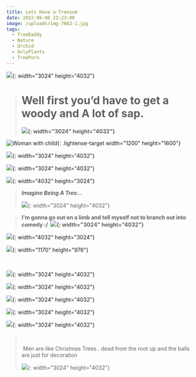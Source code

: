 ```yaml
---
title: Lets Have a Treesum
date: 2022-06-06 23:23:00
image: /uploads/img-7862-1.jpg
tags:
  - TreeDaddy
  - Nature
  - Orchid
  - OnlyPlants
  - TreePorn
---
```

![](/uploads/img-3925.jpg){: width="3024" height="4032"}

> # **Well first you’d have to get a woody and A lot of sap.**
>
> **![](/uploads/img-9125.jpg){: width="3024" height="4032"}**

![Woman with child](/uploads/91022e95-371e-42e5-a90a-de058d45c4db.JPG){: .lightense-target width="1200" height="1600"}

![](/uploads/64979722551--8ee87146-851f-40aa-8b2e-3ce749238e57-fullsizerender.jpg){: width="3024" height="4032"}*&nbsp; &nbsp; &nbsp; &nbsp; &nbsp; &nbsp; &nbsp; &nbsp; &nbsp; &nbsp; &nbsp; &nbsp; &nbsp; &nbsp; &nbsp; &nbsp; &nbsp; &nbsp; &nbsp; &nbsp; &nbsp; &nbsp; &nbsp; &nbsp; &nbsp; &nbsp; &nbsp; &nbsp; &nbsp; &nbsp;*​​​​​​

![](/uploads/66224223617--a5de9780-e417-4923-b15e-1b9d0e5f501f-fullsizerender.jpg){: width="3024" height="4032"}

![](/uploads/67599320989--962d01e5-a09b-4ee3-9470-0984912b6751.jpg){: width="4032" height="3024"}

> ***Imagine Being A Tree…***
>
>
> ![](/uploads/img-0118.jpg){: width="3024" height="4032"}

> **I'm gonna go out on a limb and tell myself not to branch out into comedy :/ &nbsp;![](/uploads/img-8700.jpg){: width="3024" height="4032"}**

![](/uploads/img-1530.jpg){: width="4032" height="3024"}

![](/uploads/img-9982.jpg){: width="1170" height="976"}

&nbsp;

![](/uploads/img-0594.jpg){: width="3024" height="4032"}

![](/uploads/img-2180.jpg){: width="3024" height="4032"}

![](/uploads/img-4559.jpg){: width="3024" height="4032"}

![](/uploads/img-3101.jpg){: width="3024" height="4032"}

![](/uploads/img-5602.jpg){: width="3024" height="4032"}

> &nbsp;
>
>
> &nbsp;Men are like Christmas Trees.. dead from the root up and the balls are just for decoration
>
>
> ![](/uploads/img-2248.jpg){: width="3024" height="4032"}
